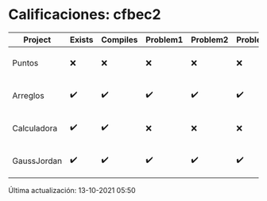 # Calificaciones: cfbec2
|Project|Exists|Compiles|Problem1|Problem2|Problem3|Extra|CommitHash|CommitDate|CheckDate|Comments|DueDate|Grade|
|-|-|-|-|-|-|-|-|-|-|-|-|-|
|Puntos|❌|❌|❌|❌|❌|❌|NA|NA|13-10-2021 05:50:46|No se encontró el archivo en PracticasComputacionI/Puntos/Punto.cpp|15-10-2021 21:00:00|5.0|
|Arreglos|✔️|✔️|✔️|✔️|✔️|✔️|cd1a12c406ac932937cfedfd5d69fd1b2ab2124e|23-09-2021 22:32:30|23-09-2021 23:29:30|nan|24-09-2021 21:00:00|10.0|
|Calculadora|✔️|✔️|❌|❌|❌|✔️|26ecd48f5987d835c544f2142de1034548bb7dff|17-09-2021 12:09:35|17-09-2021 13:12:36|Revisa la operación suma-No implementaste operaciones con números flotantes-Revisa la operación división|17-09-2021 21:00:00|7.333333333333333|
|GaussJordan|✔️|✔️|✔️|✔️|✔️|✔️|259f640b5a948ae8fc0df30b549fdb22c12074e0|05-10-2021 09:51:55|05-10-2021 09:57:45|nan|01-10-2021 21:00:00|8.5|

Última actualización: 13-10-2021 05:50